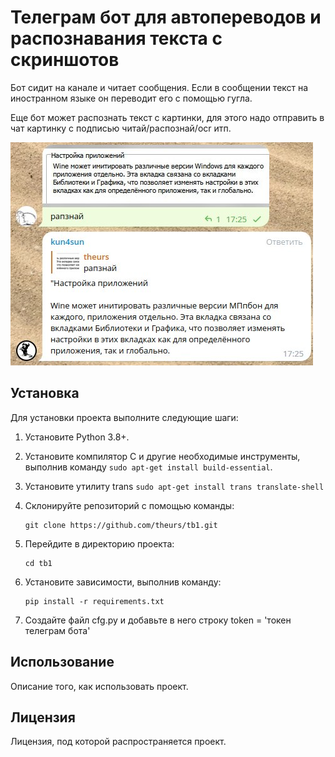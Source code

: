 # Телеграм бот для автопереводов и распознавания текста с скриншотов

Бот сидит на канале и читает сообщения. Если в сообщении текст на иностранном языке он переводит его с помощью гугла.

Еще бот может распознать текст с картинки, для этого надо отправить в чат картинку с подписью читай/распознай/ocr итп.

![Пример](photo_2023-05-20_17-25-47.jpg)

## Установка

Для установки проекта выполните следующие шаги:

1. Установите Python 3.8+.
2. Установите компилятор C и другие необходимые инструменты, выполнив команду `sudo apt-get install build-essential`.
3. Установите утилиту trans `sudo apt-get install trans translate-shell`
4. Склонируйте репозиторий с помощью команды:

   ```
   git clone https://github.com/theurs/tb1.git
   ```
   
4. Перейдите в директорию проекта:

   ```
   cd tb1
   ```
   
5. Установите зависимости, выполнив команду:

   ```
   pip install -r requirements.txt
   ```

6. Создайте файл cfg.py и добавьте в него строку token = 'токен телеграм бота'

## Использование

Описание того, как использовать проект.

## Лицензия

Лицензия, под которой распространяется проект.
